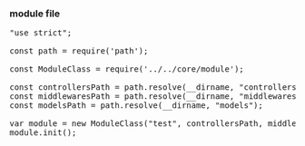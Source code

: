 ### module file

<pre>
"use strict";

const path = require('path');

const ModuleClass = require('../../core/module');

const controllersPath = path.resolve(__dirname, "controllers");
const middlewaresPath = path.resolve(__dirname, "middlewares");
const modelsPath = path.resolve(__dirname, "models");

var module = new ModuleClass("test", controllersPath, middlewaresPath, modelsPath);
module.init();
</pre>